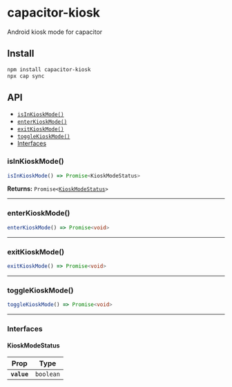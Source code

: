 # capacitor-kiosk

Android kiosk mode for capacitor

## Install

```bash
npm install capacitor-kiosk
npx cap sync
```

## API

<docgen-index>

* [`isInKioskMode()`](#isinkioskmode)
* [`enterKioskMode()`](#enterkioskmode)
* [`exitKioskMode()`](#exitkioskmode)
* [`toggleKioskMode()`](#togglekioskmode)
* [Interfaces](#interfaces)

</docgen-index>

<docgen-api>
<!--Update the source file JSDoc comments and rerun docgen to update the docs below-->

### isInKioskMode()

```typescript
isInKioskMode() => Promise<KioskModeStatus>
```

**Returns:** <code>Promise&lt;<a href="#kioskmodestatus">KioskModeStatus</a>&gt;</code>

--------------------


### enterKioskMode()

```typescript
enterKioskMode() => Promise<void>
```

--------------------


### exitKioskMode()

```typescript
exitKioskMode() => Promise<void>
```

--------------------


### toggleKioskMode()

```typescript
toggleKioskMode() => Promise<void>
```

--------------------


### Interfaces


#### KioskModeStatus

| Prop        | Type                 |
| ----------- | -------------------- |
| **`value`** | <code>boolean</code> |

</docgen-api>
